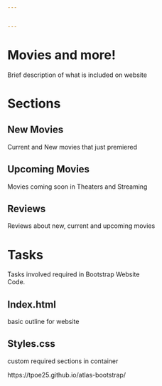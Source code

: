 ```yaml
---


---
```


<h1 id="movies-and-more">Movies and more!</h1>
<p>Brief description of what is included on website</p>
<h1 id="sections">Sections</h1>
<h2 id="new-movies">New Movies</h2>
<p>Current and New movies that just premiered</p>
<h2 id="upcoming-movies">Upcoming Movies</h2>
<p>Movies coming soon in Theaters and Streaming</p>
<h2 id="reviews">Reviews</h2>
<p>Reviews about new, current and upcoming movies</p>
<h1 id="tasks">Tasks</h1>
<p>Tasks involved required in Bootstrap Website<br>
Code.</p>
<h2 id="index.html">Index.html</h2>
<p>basic outline for website</p>
<h2 id="styles.css">Styles.css</h2>
<p>custom required sections in container</p>
<link>https://tpoe25.github.io/atlas-bootstrap/</link>
